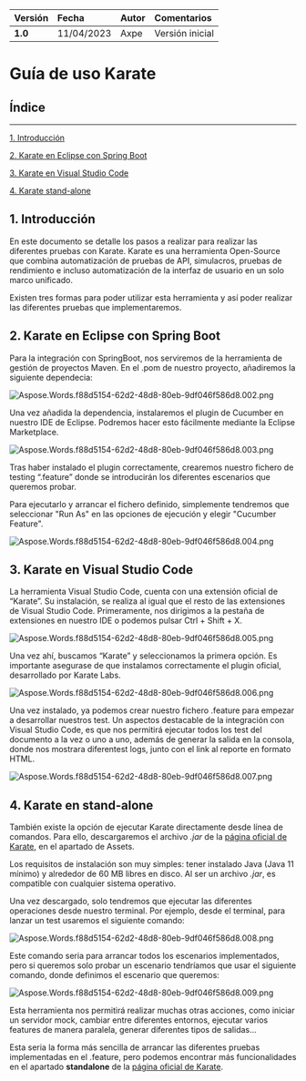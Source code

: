 |**Versión**|**Fecha**|**Autor**|**Comentarios**|
| :- | :- | :- | :- |
|**1.0**|11/04/2023|Axpe|Versión inicial|

# **Guía de uso Karate**

## Índice
---
[1. Introducción](#introducción)

[2. Karate en Eclipse con Spring Boot](#karate-eclipse-spring-boot)

[3. Karate en Visual Studio Code](#karate-visual-studio-code)

[4. Karate stand-alone](#karate-stand-alone)

<div id='introduccion'/>

## 1. Introducción
En este documento se detalle los pasos a realizar para realizar las diferentes pruebas con Karate. Karate es una herramienta Open-Source que combina automatización de pruebas de API, simulacros, pruebas de rendimiento e incluso automatización de la interfaz de usuario en un solo marco unificado.

Existen tres formas para poder utilizar esta herramienta y así poder realizar las diferentes pruebas que implementaremos.


<div id='karate-eclipse-spring-boot'/>

## 2. Karate en Eclipse con Spring Boot
Para la integración con SpringBoot, nos serviremos de la herramienta de gestión de proyectos Maven. En el .pom de nuestro proyecto, añadiremos la siguiente dependecia:

![Aspose.Words.f88d5154-62d2-48d8-80eb-9df046f586d8.002.png](../../../../assets/images/Aspose-2.Words.f88d5154-62d2-48d8-80eb-9df046f586d8.002.png)

Una vez añadida la dependencia, instalaremos el plugin de Cucumber en nuestro IDE de Eclipse. Podremos hacer esto fácilmente mediante la Eclipse Marketplace.

![Aspose.Words.f88d5154-62d2-48d8-80eb-9df046f586d8.003.png](../../../../assets/images/Aspose-2.Words.f88d5154-62d2-48d8-80eb-9df046f586d8.003.png)

Tras haber instalado el plugin correctamente, crearemos nuestro fichero de testing “.feature” donde se introducirán los diferentes escenarios que queremos probar.

Para ejecutarlo y arrancar el fichero definido, simplemente tendremos que seleccionar "Run As" en las opciones de ejecución y elegir "Cucumber Feature".

![Aspose.Words.f88d5154-62d2-48d8-80eb-9df046f586d8.004.png](../../../../assets/images/Aspose-2.Words.f88d5154-62d2-48d8-80eb-9df046f586d8.004.png)

<div id='karate-visual-studio-code'/>

## 3. Karate en Visual Studio Code
La herramienta Visual Studio Code, cuenta con una extensión oficial de “Karate”. Su instalación, se realiza al igual que el resto de las extensiones de Visual Studio Code. Primeramente, nos dirigimos a la pestaña de extensiones en nuestro IDE o podemos pulsar Ctrl + Shift + X.

![Aspose.Words.f88d5154-62d2-48d8-80eb-9df046f586d8.005.png](../../../../assets/images/Aspose-2.Words.f88d5154-62d2-48d8-80eb-9df046f586d8.005.png)

Una vez ahí, buscamos “Karate” y seleccionamos la primera opción. Es importante asegurase de que instalamos correctamente el plugin oficial, desarrollado por Karate Labs.

![Aspose.Words.f88d5154-62d2-48d8-80eb-9df046f586d8.006.png](../../../../assets/images/Aspose-2.Words.f88d5154-62d2-48d8-80eb-9df046f586d8.006.png)

Una vez instalado, ya podemos crear nuestro fichero .feature para empezar a desarrollar nuestros test. Un aspectos destacable de la integración con Visual Studio Code, es que nos permitirá ejecutar todos los test del documento a la vez o uno a uno, además de generar la salida en la consola, donde nos mostrara diferentest logs, junto con el link al reporte en formato HTML.

![Aspose.Words.f88d5154-62d2-48d8-80eb-9df046f586d8.007.png](../../../../assets/images/Aspose-2.Words.f88d5154-62d2-48d8-80eb-9df046f586d8.007.png)

<div id='karate-stand-alone'/>

## 4. Karate en stand-alone
También existe la opción de ejecutar Karate directamente desde línea de comandos. Para ello, descargaremos el archivo *.jar* de la [página oficial de Karate](https://github.com/karatelabs/karate/releases), en el apartado de Assets.

Los requisitos de instalación son muy simples: tener instalado Java (Java 11 mínimo) y alrededor de 60 MB libres en disco. Al ser un archivo *.jar*, es compatible con cualquier sistema operativo.

Una vez descargado, solo tendremos que ejecutar las diferentes operaciones desde nuestro terminal. Por ejemplo, desde el terminal, para lanzar un test usaremos el siguiente comando: 

![Aspose.Words.f88d5154-62d2-48d8-80eb-9df046f586d8.008.png](../../../../assets/images/Aspose-2.Words.f88d5154-62d2-48d8-80eb-9df046f586d8.008.png)

Este comando seria para arrancar todos los escenarios implementados, pero si queremos solo probar un escenario tendríamos que usar el siguiente comando, donde definimos el escenario que queremos:

![Aspose.Words.f88d5154-62d2-48d8-80eb-9df046f586d8.009.png](../../../../assets/images/Aspose-2.Words.f88d5154-62d2-48d8-80eb-9df046f586d8.009.png)

Esta herramienta nos permitirá realizar muchas otras acciones, como iniciar un servidor mock, cambiar entre diferentes entornos, ejecutar varios features de manera paralela, generar diferentes tipos de salidas...

Esta seria la forma más sencilla de arrancar las diferentes pruebas implementadas en el .feature, pero podemos encontrar más funcionalidades en el apartado **standalone** de la  [página oficial de Karate](https://github.com/karatelabs/karate/tree/master/karate-netty#standalone-jar).

